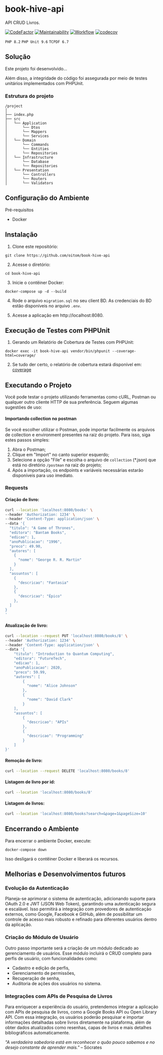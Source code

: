 # book-hive-api
API CRUD Livros.

[![CodeFactor](https://www.codefactor.io/repository/github/oitom/book-hive-api/badge)](https://www.codefactor.io/repository/github/oitom/book-hive-api)
[![Maintainability](https://api.codeclimate.com/v1/badges/b6622d01eb5db20fb80e/maintainability)](https://codeclimate.com/github/oitom/book-hive-api/maintainability)
[![Workflow](https://github.com/oitom/book-hive-api/actions/workflows/ci.yml/badge.svg)](https://github.com/oitom/book-hive-api/actions/workflows/ci.yml)
[![codecov](https://codecov.io/github/oitom/book-hive-api/graph/badge.svg?token=fEo3raVrPp)](https://codecov.io/github/oitom/book-hive-api)

`PHP 8.2` `PHP Unit 9.6` `TCPDF 6.7`
## Solução
Este projeto foi desenvolvido...

Além disso, a integridade do código foi assegurada por meio de testes unitários implementados com PHPUnit.

### Estrutura do projeto
```
/project
│
├── index.php
├── src
│   └── Application
│       └── Dtos
│       └── Mappers
│       └── Services
│   └── Domain
│       └── Commands
│       └── Entities
│       └── Repositories
│   └── Infrastructure
│       └── Database
│       └── Repositories
│   └── Presentation
│       └── Controllers
│       └── Routers
│       └── Validators
```

## Configuração do Ambiente
Pré-requisitos

- Docker

## Instalação
1. Clone este repositório:

```
git clone https://github.com/oitom/book-hive-api
```

2. Acesse o diretório:
```
cd book-hive-api
```

3. Inicie o contêiner Docker:
```
docker-compose up -d --build
```

4. Rode o arquivo `migration.sql` no seu client BD. As credenciais do BD estão disponíveis no arquivo `.env`.

5. Acesse a aplicação em http://localhost:8080.

## Execução de Testes com PHPUnit

1. Gerando um Relatório de Cobertura de Testes com PHPUnit:
```
docker exec -it book-hive-api vendor/bin/phpunit --coverage-html=coverage/
```

2. Se tudo der certo, o relatório de cobertura estará disponível em: [coverage](http://localhost:8080/coverage/index.html)

## Executando o Projeto
Você pode testar o projeto utilizando ferramentas como cURL, Postman ou qualquer outro cliente HTTP de sua preferência. 
Seguem algumas sugestões de uso:

#### Importando collection no postman
Se você escolher utilizar o Postman, pode importar facilmente os arquivos de collection e environment presentes na raiz do projeto. Para isso, siga estes passos simples:

1. Abra o Postman;
2. Clique em "Import" no canto superior esquerdo;
3. Selecione a opção "File" e escolha o arquivo de `collection` (*.json)  que está no diretório `/postman` na raiz do projeto;
4. Após a importação, os endpoints e variáveis necessárias estarão disponíveis para uso imediato.

### Requests

#### Criação de livro:
```bash
curl --location 'localhost:8080/books' \
--header 'Authorization: 1234' \
--header 'Content-Type: application/json' \
--data '{
  "titulo": "A Game of Thrones",
  "editora": "Bantam Books",
  "edicao": 1,
  "anoPublicacao": "1996",
  "preco": 49.90,
  "autores": [
    {
      "nome": "George R. R. Martin"
    }
  ],
  "assuntos": [
    {
      "descricao": "Fantasia"
    },
    {
      "descricao": "Épico"
    },
  ]
}
'
```
#### Atualização de livro:
```bash
curl --location --request PUT 'localhost:8080/books/8' \
--header 'Authorization: 1234' \
--header 'Content-Type: application/json' \
--data '{
    "titulo": "Introduction to Quantum Computing",
    "editora": "FutureTech",
    "edicao": 1,
    "anoPublicacao": 2020,
    "preco": 59.99,
    "autores": [
        {
          "nome": "Alice Johnson"
        },
        {
          "nome": "David Clark"
        }
    ],
    "assuntos": [
        {
          "descricao": "APIs"
        },
        {
          "descricao": "Programming"
        }
    ]  
}'
```
#### Remoção de livro:
```bash
curl --location --request DELETE 'localhost:8080/books/8'
```
#### Listagem de livro por id:
```bash
curl --location 'localhost:8080/books/8'
```
#### Listagem de livros:
```bash
curl --location 'localhost:8080/books?search=&page=1&pageSize=10'
```

## Encerrando o Ambiente
Para encerrar o ambiente Docker, execute:

```
docker-compose down
```
Isso desligará o contêiner Docker e liberará os recursos.

## Melhorias e Desenvolvimentos futuros
### Evolução da Autenticação
Planeja-se aprimorar o sistema de autenticação, adicionando suporte para OAuth 2.0 e JWT (JSON Web Token), garantindo uma autenticação segura e escalável. Isso permitirá a integração com provedores de autenticação externos, como Google, Facebook e GitHub, além de possibilitar um controle de acesso mais robusto e refinado para diferentes usuários dentro da aplicação.

### Criação do Módulo de Usuário
Outro passo importante será a criação de um módulo dedicado ao gerenciamento de usuários. Esse módulo incluirá o CRUD completo para perfis de usuário, com funcionalidades como:

- Cadastro e edição de perfis,
- Gerenciamento de permissões,
- Recuperação de senha,
- Auditoria de ações dos usuários no sistema.

### Integrações com APIs de Pesquisa de Livros

Para enriquecer a experiência do usuário, pretendemos integrar a aplicação com APIs de pesquisa de livros, como a Google Books API ou Open Library API. Com essa integração, os usuários poderão pesquisar e importar informações detalhadas sobre livros diretamente na plataforma, além de obter dados atualizados como resenhas, capas de livros e mais detalhes bibliográficos automaticamente.

*"A verdadeira sabedoria está em reconhecer o quão pouco sabemos e no desejo constante de aprender mais."* – Sócrates
